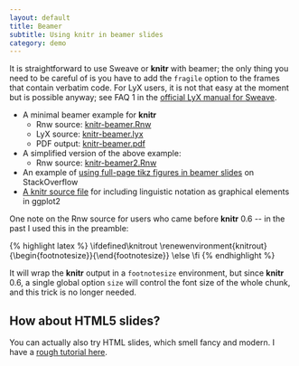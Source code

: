 ```yaml
---
layout: default
title: Beamer
subtitle: Using knitr in beamer slides
category: demo
---
```


It is straightforward to use Sweave or **knitr** with beamer; the only thing you need to be careful of is you have to add the `fragile` option to the frames that contain verbatim code. For LyX users, it is not that easy at the moment but is possible anyway; see FAQ 1 in the [official LyX manual for Sweave](https://bitbucket.org/stat/lyx/downloads/sweave.pdf).

- A minimal beamer example for **knitr**
  - Rnw source: [knitr-beamer.Rnw](https://github.com/yihui/knitr/blob/master/inst/examples/knitr-beamer.Rnw)
  - LyX source: [knitr-beamer.lyx](https://github.com/yihui/knitr/blob/master/inst/examples/knitr-beamer.lyx)
  - PDF output: [knitr-beamer.pdf](https://bitbucket.org/stat/knitr/downloads/knitr-beamer.pdf)
- A simplified version of the above example:
  - Rnw source: [knitr-beamer2.Rnw](https://gist.github.com/1803930)
- An example of [using full-page tikz figures in beamer slides](http://tex.stackexchange.com/a/46840/9128) on StackOverflow
- [A knitr source file](https://gist.github.com/2387823) for including linguistic notation as graphical elements in ggplot2

One note on the Rnw source for users who came before **knitr** 0.6 -- in the past I used this in the preamble:

{% highlight latex %}
\ifdefined\knitrout
  \renewenvironment{knitrout}{\begin{footnotesize}}{\end{footnotesize}}
\else
\fi
{% endhighlight %}

It will wrap the **knitr** output in a `footnotesize` environment, but since **knitr** 0.6, a single global option `size` will control the font size of the whole chunk, and this trick is no longer needed.

## How about HTML5 slides?

You can actually also try HTML slides, which smell fancy and modern. I have a [rough tutorial here](/en/2012/05/how-to-make-html5-slides-with-knitr/).

